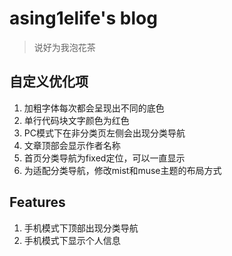 # asing1elife's blog

> 说好为我泡花茶

## 自定义优化项
1. 加粗字体每次都会呈现出不同的底色
2. 单行代码块文字颜色为红色
3. PC模式下在非分类页左侧会出现分类导航
4. 文章顶部会显示作者名称
5. 首页分类导航为fixed定位，可以一直显示
6. 为适配分类导航，修改mist和muse主题的布局方式

## Features
1. 手机模式下顶部出现分类导航
2. 手机模式下显示个人信息